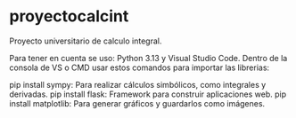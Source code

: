 # proyectocalcint
Proyecto universitario de calculo integral.

Para tener en cuenta se uso: Python 3.13 y Visual Studio Code. Dentro de la consola de VS o CMD usar estos comandos para importar las librerias:

pip install sympy:  Para realizar cálculos simbólicos, como integrales y derivadas.
pip install flask: Framework para construir aplicaciones web.
pip install matplotlib: Para generar gráficos y guardarlos como imágenes.

